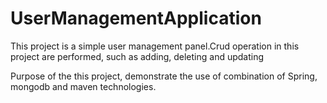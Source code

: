 UserManagementApplication
=========================
This project is a simple user management panel.Crud operation in this project are performed, such as adding, deleting and updating

Purpose of the this project, demonstrate the use of  combination of Spring, mongodb and maven technologies.

